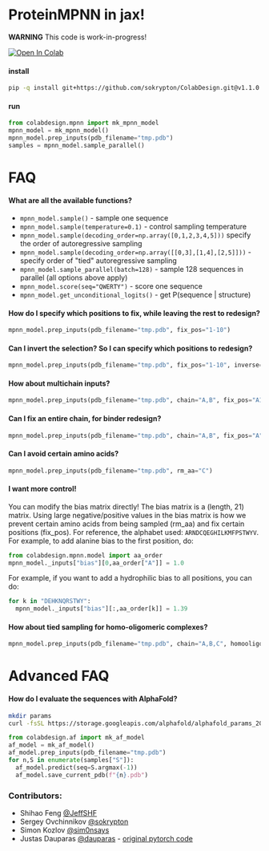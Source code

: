 # ProteinMPNN in jax!
**WARNING** This code is work-in-progress!

<a href="https://colab.research.google.com/github/sokrypton/ColabDesign/blob/v1.1.0/mpnn/examples/proteinmpnn_in_jax.ipynb">
  <img src="https://colab.research.google.com/assets/colab-badge.svg" alt="Open In Colab"/>
</a>

#### install
```bash
pip -q install git+https://github.com/sokrypton/ColabDesign.git@v1.1.0
```
#### run
```python
from colabdesign.mpnn import mk_mpnn_model
mpnn_model = mk_mpnn_model()
mpnn_model.prep_inputs(pdb_filename="tmp.pdb")
samples = mpnn_model.sample_parallel()
```
# FAQ
#### What are all the available functions?
- `mpnn_model.sample()` - sample one sequence
- `mpnn_model.sample(temperature=0.1)` - control sampling temperature
- `mpnn_model.sample(decoding_order=np.array([0,1,2,3,4,5]))` specify the order of autoregressive sampling
- `mpnn_model.sample(decoding_order=np.array([[0,3],[1,4],[2,5]]))` - specify order of "tied" autoregressive sampling
- `mpnn_model.sample_parallel(batch=128)` - sample 128 sequences in parallel (all options above apply)
- `mpnn_model.score(seq="QWERTY")` - score one sequence
- `mpnn_model.get_unconditional_logits()` - get P(sequence | structure)
#### How do I specify which positions to fix, while leaving the rest to redesign?
```python
mpnn_model.prep_inputs(pdb_filename="tmp.pdb", fix_pos="1-10")
```
#### Can I invert the selection? So I can specify which positions to redesign?
```python
mpnn_model.prep_inputs(pdb_filename="tmp.pdb", fix_pos="1-10", inverse=True)
```
#### How about multichain inputs?
```python
mpnn_model.prep_inputs(pdb_filename="tmp.pdb", chain="A,B", fix_pos="A1-10,B5-20")
```
#### Can I fix an entire chain, for binder redesign?
```python
mpnn_model.prep_inputs(pdb_filename="tmp.pdb", chain="A,B", fix_pos="A")
```
#### Can I avoid certain amino acids?
```python
mpnn_model.prep_inputs(pdb_filename="tmp.pdb", rm_aa="C")
```
#### I want more control!
You can modify the bias matrix directly! The bias matrix is a (length, 21) matrix. Using large negative/positive values in the bias matrix is how we prevent certain amino acids from being sampled (rm_aa) and fix certain positions (fix_pos). For reference, the alphabet used: `ARNDCQEGHILKMFPSTWYV`.
For example, to add alanine bias to the first position, do:
```python
from colabdesign.mpnn.model import aa_order
mpnn_model._inputs["bias"][0,aa_order["A"]] = 1.0
```
For example, if you want to add a hydrophilic bias to all positions, you can do:
```python
for k in "DEHKNQRSTWY":
  mpnn_model._inputs["bias"][:,aa_order[k]] = 1.39
```
#### How about tied sampling for homo-oligomeric complexes?
```python
mpnn_model.prep_inputs(pdb_filename="tmp.pdb", chain="A,B,C", homooligomeric=True)
```
# Advanced FAQ
#### How do I evaluate the sequences with AlphaFold?
```bash
mkdir params
curl -fsSL https://storage.googleapis.com/alphafold/alphafold_params_2022-03-02.tar | tar x -C params
```
```python
from colabdesign.af import mk_af_model
af_model = mk_af_model()
af_model.prep_inputs(pdb_filename="tmp.pdb")
for n,S in enumerate(samples["S"]):
  af_model.predict(seq=S.argmax(-1))
  af_model.save_current_pdb(f"{n}.pdb")
```

### Contributors:
- Shihao Feng [@JeffSHF](https://github.com/JeffSHF)
- Sergey Ovchinnikov [@sokrypton](https://github.com/sokrypton)
- Simon Kozlov [@sim0nsays](https://github.com/sim0nsays)
- Justas Dauparas [@dauparas](https://github.com/dauparas) - [original pytorch code](https://github.com/dauparas/ProteinMPNN)
